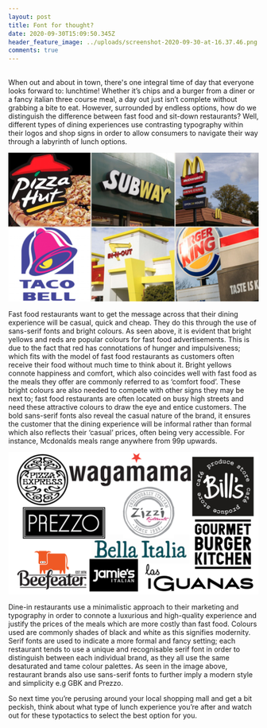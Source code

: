 ```yaml
---
layout: post
title: Font for thought?
date: 2020-09-30T15:09:50.345Z
header_feature_image: ../uploads/screenshot-2020-09-30-at-16.37.46.png
comments: true
---
```

\
When out and about in town, there's one integral time of day that everyone looks forward to: lunchtime! Whether it’s chips and a burger from a diner or a fancy italian three course meal, a day out just isn’t complete without grabbing a bite to eat. However, surrounded by endless options, how do we distinguish the difference between fast food and sit-down restaurants? Well, different types of dining experiences use contrasting typography within their logos and shop signs in order to allow consumers to navigate their way through a labyrinth of lunch options.

![](../uploads/screenshot-2020-09-30-at-16.11.09.png "Fast Food Signs")

Fast food restaurants want to get the message across that their dining experience will be casual, quick and cheap. They do this through the use of sans-serif fonts and bright colours. As seen above, it is evident that bright yellows and reds are popular colours for fast food advertisements. This is due to the fact that red has connotations of hunger and impulsiveness; which fits with the model of fast food restaurants as customers often receive their food without much time to think about it. Bright yellows connote happiness and comfort, which also coincides well with fast food as the meals they offer are commonly referred to as ‘comfort food’. These bright colours are also needed to compete with other signs they may be next to; fast food restaurants are often located on busy high streets and need these attractive colours to draw the eye and entice customers. The bold sans-serif fonts also reveal the casual nature of the brand, it ensures the customer that the dining experience will be informal rather than formal which also reflects their ‘casual’ prices, often being very accessible. For instance, Mcdonalds meals range anywhere from 99p upwards.

![](../uploads/screenshot-2020-09-30-at-16.11.19.png "Restaurant signs")

Dine-in restaurants use a minimalistic approach to their marketing and typography in order to connote a luxurious and high-quality experience and justify the prices of the meals which are more costly than fast food. Colours used are commonly shades of black and white as this signifies modernity. Serif fonts are used to indicate a more formal and fancy setting; each restaurant tends to use a unique and recognisable serif font in order to distinguish between each individual brand, as they all use the same desaturated and tame colour palettes. As seen in the image above, restaurant brands also use sans-serif fonts to further imply a modern style and simplicity e.g GBK and Prezzo.



So next time you’re perusing around your local shopping mall and get a bit peckish, think about what type of lunch experience you’re after and watch out for these typotactics to select the best option for you.